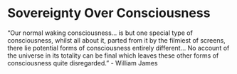 # Sovereignty Over Consciousness

“Our normal waking consciousness… is but one special type of consciousness, whilst all about it, parted from it by the filmiest of screens, there lie potential forms of consciousness entirely different… No account of the universe in its totality can be final which leaves these other forms of consciousness quite disregarded.” - William James

